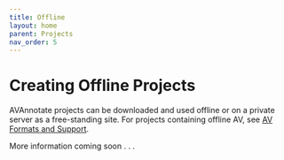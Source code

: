 ```yaml
---
title: Offline
layout: home
parent: Projects
nav_order: 5
---
```

# Creating Offline Projects
AVAnnotate projects can be downloaded and used offline or on a private server as a free-standing site. For projects containing offline AV, see [AV Formats and Support](https://avannotate.github.io/documentation/pages/av/).

More information coming soon . . .
  
